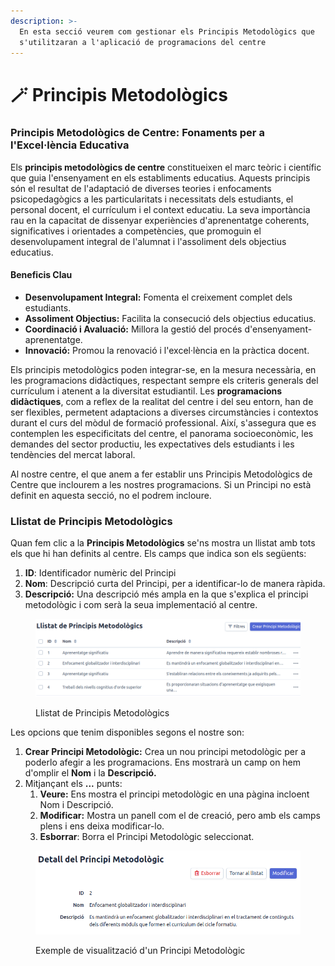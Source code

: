 ```yaml
---
description: >-
  En esta secció veurem com gestionar els Principis Metodològics que
  s'utilitzaran a l'aplicació de programacions del centre
---
```


# 🪄 Principis Metodològics

### Principis Metodològics de Centre: Fonaments per a l'Excel·lència Educativa

Els **principis metodològics de centre** constitueixen el marc teòric i científic que guia l'ensenyament en els establiments educatius. Aquests principis són el resultat de l'adaptació de diverses teories i enfocaments psicopedagògics a les particularitats i necessitats dels estudiants, el personal docent, el currículum i el context educatiu. La seva importància rau en la capacitat de dissenyar experiències d'aprenentatge coherents, significatives i orientades a competències, que promoguin el desenvolupament integral de l'alumnat i l'assoliment dels objectius educatius.

#### Beneficis Clau

* **Desenvolupament Integral:** Fomenta el creixement complet dels estudiants.
* **Assoliment Objectius:** Facilita la consecució dels objectius educatius.
* **Coordinació i Avaluació:** Millora la gestió del procés d'ensenyament-aprenentatge.
* **Innovació:** Promou la renovació i l'excel·lència en la pràctica docent.

Els principis metodològics poden integrar-se, en la mesura necessària, en les programacions didàctiques, respectant sempre els criteris generals del currículum i atenent a la diversitat estudiantil. Les **programacions didàctiques**, com a reflex de la realitat del centre i del seu entorn, han de ser flexibles, permetent adaptacions a diverses circumstàncies i contextos durant el curs del mòdul de formació professional. Així, s'assegura que es contemplen les especificitats del centre, el panorama socioeconòmic, les demandes del sector productiu, les expectatives dels estudiants i les tendències del mercat laboral.

Al nostre centre, el que anem a fer establir uns Principis Metodològics de Centre que inclourem a les nostres programacions. Si un Principi no està definit en aquesta secció, no el podrem incloure.&#x20;

### Llistat de Principis Metodològics

Quan fem clic a la **Principis Metodològics** se'ns mostra un llistat amb tots els que hi han definits al centre. Els camps que indica son els següents:

1. **ID**: Identificador numèric del Principi
2. **Nom**: Descripció curta del Principi, per a identificar-lo de manera ràpida.
3. **Descripció:** Una descripció més ampla en la que s'explica el principi metodològic i com serà la seua implementació al centre.

<figure><img src="../.gitbook/assets/image (4) (1).png" alt=""><figcaption><p>Llistat de Principis Metodològics</p></figcaption></figure>

Les opcions que tenim disponibles segons el nostre son:&#x20;

1. **Crear Principi Metodològic:** Crea un nou principi metodològic per a poderlo afegir a les programacions. Ens mostrarà un camp on hem d'omplir el **Nom** i la **Descripció.**
2. Mitjançant els **...** punts:
   1. **Veure:** Ens mostra el principi metodològic en una pàgina incloent Nom i Descripció.
   2. **Modificar:** Mostra un panell com el de creació, pero amb els camps plens i ens deixa modificar-lo.
   3. **Esborrar**: Borra el Principi Metodològic seleccionat.

<figure><img src="../.gitbook/assets/image (1) (1) (1) (1) (1) (1).png" alt=""><figcaption><p>Exemple de visualització d'un Principi Metodològic</p></figcaption></figure>
